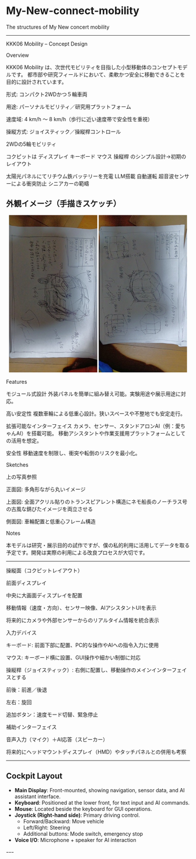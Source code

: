 # My-New-connect-mobility
The structures of My New concert mobility

---

KKK06 Mobility – Concept Design

Overview

KKK06 Mobility は、次世代モビリティを目指した小型移動体のコンセプトモデルです。
都市部や研究フィールドにおいて、柔軟かつ安全に移動できることを目的に設計されています。

形式: コンパクト2WDかつ５輪車両

用途: パーソナルモビリティ／研究用プラットフォーム

速度域: 4 km/h 〜 8 km/h（歩行に近い速度帯で安全性を重視）

操縦方式: ジョイスティック／操縦桿コントロール

2WDの5輪モビリティ

コクピットは
ディスプレイ
キーボード
マウス
操縦桿
のシンプル設計→初期のレイアウト

太陽光パネルにてリチウム鉄バッテリーを充電
LLM搭載
自動運転
超音波センサーによる衝突防止
シニアカーの範疇

## 外観イメージ（手描きスケッチ）

<p align="center">
  <img src="https://github.com/YamamotoAi2025/My-New-connect-mobility/blob/main/IMG_20250919_060726.jpg" alt="KKK06 Sketch 1" width="48%">
  <img src="https://github.com/YamamotoAi2025/My-New-connect-mobility/blob/main/IMG_20250919_060731.jpg" alt="KKK06 Sketch 2" width="48%">
</p>
Features

モジュール式設計
外装パネルを簡単に組み替え可能。実験用途や展示用途に対応。

高い安定性
複数車輪による低重心設計。狭いスペースや不整地でも安定走行。

拡張可能なインターフェイス
カメラ、センサー、スタンドアロンAI（例：愛ちゃんAI）を搭載可能。
移動アシスタントや作業支援用プラットフォームとしての活用を想定。

安全性
移動速度を制限し、衝突や転倒のリスクを最小化。


Sketches

上の写真参照

正面図: 多角形ながら丸いイメージ

上面図: 全面アクリル貼りのトランスピアレント構造にネモ船長のノーチラス号の古風な錆びたイメージを両立させる

側面図: 車輪配置と低重心フレーム構造


Notes

本モデルは研究・展示目的の試作ですが、僕の私的利用に活用してデータを取る予定です。開発は実際の利用による改良プロセスが大切です。




---

操縦面（コクピットレイアウト）

前面ディスプレイ

中央に大画面ディスプレイを配置

移動情報（速度・方向）、センサー映像、AIアシスタントUIを表示

将来的にカメラや外部センサーからのリアルタイム情報を統合表示


入力デバイス

キーボード: 前面下部に配置、PC的な操作やAIへの指令入力に使用

マウス: キーボード横に設置、GUI操作や細かい制御に対応

操縦桿（ジョイスティック）: 右側に配置し、移動操作のメインインターフェイスとする

前後：前進／後退

左右：旋回

追加ボタン：速度モード切替、緊急停止



補助インターフェイス

音声入力（マイク）＋AI応答（スピーカー）

将来的にヘッドマウントディスプレイ（HMD）やタッチパネルとの併用も考察


---


## Cockpit Layout

- **Main Display**: Front-mounted, showing navigation, sensor data, and AI assistant interface.
- **Keyboard**: Positioned at the lower front, for text input and AI commands.
- **Mouse**: Located beside the keyboard for GUI operations.
- **Joystick (Right-hand side)**: Primary driving control.
  - Forward/Backward: Move vehicle
  - Left/Right: Steering
  - Additional buttons: Mode switch, emergency stop
- **Voice I/O**: Microphone + speaker for AI interaction

ｰｰｰ

